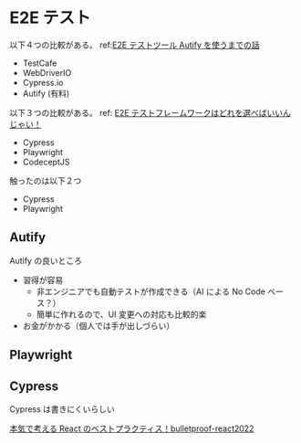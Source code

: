 # E2E テスト

以下４つの比較がある。 ref:[E2E テストツール Autify を使うまでの話](https://teamspirit.hatenablog.com/entry/2020/04/17/150000)

- TestCafe
- WebDriverIO
- Cypress.io
- Autify (有料)

以下３つの比較がある。 ref: [E2E テストフレームワークはどれを選べばいいんじゃい！](https://zenn.dev/taiga533/articles/f6e1ef07a8676e)

- Cypress
- Playwright
- CodeceptJS

触ったのは以下２つ

- Cypress
- Playwright

## Autify

Autify の良いところ

- 習得が容易
  - 非エンジニアでも自動テストが作成できる（AI による No Code ベース？）
  - 簡単に作れるので、UI 変更への対応も比較的楽
- お金がかかる（個人では手が出しづらい）

## Playwright

## Cypress

Cypress は書きにくいらしい

[本気で考える React のベストプラクティス！bulletproof-react2022](https://zenn.dev/t_keshi/articles/bulletproof-react-2022#e2e%E3%83%86%E3%82%B9%E3%83%88%E3%81%AB%E3%81%A4%E3%81%84%E3%81%A6)
